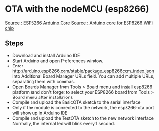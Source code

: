 # OTA with the nodeMCU (esp8266)
[Source : ESP8266 Arduino Core](http://esp8266.github.io/Arduino/versions/2.0.0/doc/ota_updates/ota_updates.html#arduino-ide)
[Source : Arduino core for ESP8266 WiFi chip](https://github.com/esp8266/Arduino)

## Steps
- Download and install Arduino IDE
- Start Arduino and open Preferences window.
- Enter http://arduino.esp8266.com/stable/package_esp8266com_index.json into Additional Board Manager URLs field. You can add multiple URLs, separating them with commas.
- Open Boards Manager from Tools > Board menu and install esp8266 platform (and don't forget to select your ESP8266 board from Tools > Board menu after installation).
- Compile and upload the BasicOTA sketch to the serial interface
- Only if the module is connected to the network, the esp8266-ota port will show up in Arduino IDE
- Compile and upload the TestOTA sketch to the new network interface
Normally, the internal led will blink every 1 second.
